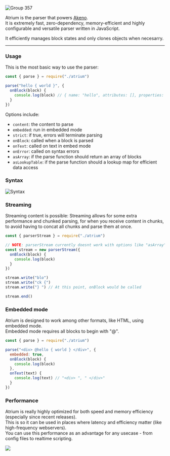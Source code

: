 ![Group 357](https://github.com/user-attachments/assets/f6377875-ba97-4a1b-80aa-2ce5ff0374ae)

Atrium is the parser that powers [Akeno](https://github.com/the-lstv/Akeno).<br>
It is extremely fast, zero-dependency, memory-efficient and highly configurable and versatile parser written in JavaScript.

It efficiently manages block states and only clones objects when necesarry.

---

### Usage
This is the most basic way to use the parser:
```js
const { parse } = require("./atrium")

parse("hello { world }", {
  onBlock(block) {
    console.log(block) // { name: "hello", attributes: [], properties: { world: [ true ] } }
  }
})
```
Options include:
- `content`: the content to parse
- `embedded`: run in embedded mode
- `strict`: if true, errors will terminate parsing
- `onBlock`: called when a block is parsed
- `onText`: called on text in embed mode
- `onError`: called on syntax errors
- `asArray`: if the parse function should return an array of blocks
- `asLookupTable`: if the parse function should a lookup map for efficient data access

### Syntax
![Syntax](https://cdn.extragon.cloud/file/ef25afa3bf73cc5aa2f3f4ca2327ba15.png)


### Streaming
Streaming content is possible:
Streaming allows for some extra performance and chunked parsing, for when you receive content in chunks, to avoid having to concat all chunks and parse them at once.
```js
const { parserStream } = require("./atrium")

// NOTE: parserStream currently doesnt work with options like "asArray".
const stream = new parserStream({
  onBlock(block) {
    console.log(block)
  }
})

stream.write("blo")
stream.write("ck {")
stream.write("} ") // At this point, onBlock would be called

stream.end()
```
### Embedded mode
Atrium is designed to work among other formats, like HTML, using embedded mode.<br>
Embedded mode requires all blocks to begin with "@".
```js
const { parse } = require("./atrium")

parse("<div> @hello { world } </div>", {
  embedded: true,
  onBlock(block) {
    console.log(block)
  },
  onText(text) {
    console.log(text) // "<div> ", " </div>"
  }
})
```
### Performance
Atrium is really highly optimized for both speed and memory efficiency (especially since recent releases).<br>
This is so it can be used in places where latency and efficiency matter (like high-frequency webservers).<br>
You can use this performance as an advantage for any usecase - from config files to realtime scripting.

<img src="https://github.com/user-attachments/assets/e7c25ac9-4576-455b-94a9-093d7e53aae3">